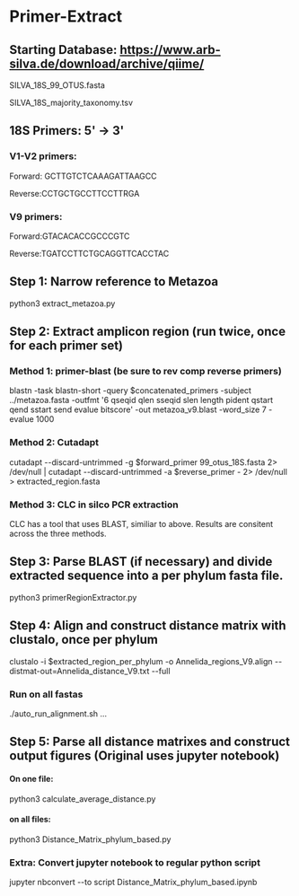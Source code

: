 # Primer-Extract

## Starting Database: https://www.arb-silva.de/download/archive/qiime/
SILVA_18S_99_OTUS.fasta

SILVA_18S_majority_taxonomy.tsv

## 18S Primers: 5' -> 3'
### V1-V2 primers:
 Forward: GCTTGTCTCAAAGATTAAGCC
 
 Reverse:CCTGCTGCCTTCCTTRGA
### V9 primers:
 Forward:GTACACACCGCCCGTC
 
 Reverse:TGATCCTTCTGCAGGTTCACCTAC


## Step 1: Narrow reference to Metazoa
python3 extract_metazoa.py

## Step 2: Extract amplicon region (run twice, once for each primer set)

### Method 1: primer-blast (be sure to rev comp reverse primers)
blastn -task blastn-short -query $concatenated_primers -subject ../metazoa.fasta -outfmt '6 qseqid qlen sseqid slen length pident qstart qend sstart send evalue bitscore' -out metazoa_v9.blast -word_size 7 -evalue 1000

### Method 2: Cutadapt
cutadapt --discard-untrimmed -g $forward_primer 99_otus_18S.fasta 2> /dev/null | cutadapt --discard-untrimmed -a $reverse_primer - 2> /dev/null > extracted_region.fasta


### Method 3: CLC in silco PCR extraction
CLC has a tool that uses BLAST, similiar to above. Results are consitent across the three methods.


## Step 3: Parse BLAST (if necessary) and divide extracted sequence into a per phylum fasta file.
python3 primerRegionExtractor.py


## Step 4: Align and construct distance matrix with clustalo, once per phylum
clustalo -i $extracted_region_per_phylum -o Annelida_regions_V9.align --distmat-out=Annelida_distance_V9.txt --full


### Run on all fastas
./auto_run_alignment.sh <fasta1> <fasta2> ...


## Step 5: Parse all distance matrixes and construct output figures (Original uses jupyter notebook)
#### On one file:
python3 calculate_average_distance.py
#### on all files:
python3 Distance_Matrix_phylum_based.py

### Extra: Convert jupyter notebook to regular python script
jupyter nbconvert --to script Distance_Matrix_phylum_based.ipynb
